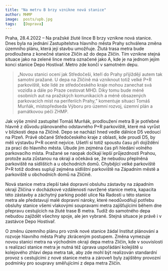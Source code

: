 ```yaml
---
title: "Na metru B brzy vznikne nová stanice"
author: MHMP
image: 	posts/upb.jpg
tags:   [Doprava]
---
```


Praha, 28.4.2022 – Na pražské žluté lince B brzy vznikne nová stanice. Dnes byla na jednání Zastupitelstva hlavního města Prahy schválena změna územního plánu, která její stavbu umožňuje. Žlutá trasa metra bude prodloužena z konečné stanice Zličín až do depa Zličín. Tím vznikne stejná situace jako na zelené lince metra označené jako A, kde je na jednom jejím konci stanice Depo Hostivař. Metro zde končí v samotném depu.

> „Novou stanici ocení jak Středočeši, kteří do Prahy přijíždějí autem tak samotní pražané. U depa na Zličíně má vzniknout totiž velké P+R parkoviště, kde lidé ze středočeského kraje mohou zanechat svá vozidla a dále po Praze cestovat MHD. Díky tomu bude méně osobních aut na pražských komunikacích a méně obsazených parkovacích míst na periferiích Prahy,” komentuje situaci Tomáš Murňák, místopředseda Výboru pro územní rozvoj, územní plán a památkovou péči ZHMP.

Jak výše zmínil zastupitel Tomáš Murňák, prodloužení metra B je potřebné hlavně z důvodu plánovaného odstavného P+R parkoviště, které má vyrůst v blízkosti depa na Zličíně. Depo se nachází hned vedle dálnice D5 vedoucí na Plzeň. Právě občané Středočeského kraje z oblasti, kde proudí D5, by měli výstavbu P+R ocenit nejvíce. Ušetří si totiž spoustu času při dojíždění za prací do hlavního města. Ubude jim zejména čas při hledání volného parkovacího místa. Pražané se naopak dočkají lepší průjezdnosti Prahou, protože auta zůstanou na okraji a očekává se, že nebudou přeplněná parkoviště na sídlištích a u obchodních domů. Chybějící velké parkoviště P+R totiž dodnes suplují zejména sídlištní parkoviště na Západním městě a parkoviště u obchodních domů na Zličíně. 

Nová stanice metra zlepší také dopravní obsluhu zástavby na západním okraji Zličína v docházkové vzdálenosti navržené stanice metra, kapacita této zástavby a záchytný parking podél ulice Na Radosti u této stanice metra ale představují malé dopravní nároky, které neodůvodňují potřebu obsluhy stanice všemi vlakovými soupravami metra zajišťujícími během dne přepravu cestujících na žluté trase B metra. Tudíž do samotného depa nebudou zajíždět všechny spoje, ale jen vybrané. Stejná situace je právě i v zastávce Depo Hostivař.

O změnu územního plánu pro vznik nové stanice žádal Institut plánování a rozvoje hlavního města Prahy zkráceným postupem. Změna vymezuje novou stanici metra na východním okraji depa metra Zličín, kde v souvislosti s realizací stanice metra je nutná též úprava uspořádání kolejiště u kolejového zhlaví depa metra tak, aby zde mohl být realizován standardní provoz s cestujícími z nové stanice metra a zároveň byly zajištěny provozní podmínky pro soupravy směřujícími z depa metra Zličín.
